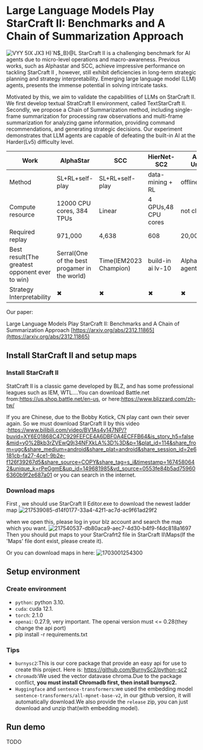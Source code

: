 # Large Language Models Play StarCraft II: Benchmarks and A Chain of Summarization Approach
![VYY 5IX JX3 H)`N$_B}@L](https://github.com/histmeisah/Large-Language-Models-play-StarCraftII/assets/49554454/59a941fa-bd71-4145-b99e-3a971aa93790)
StarCraft II is a challenging benchmark for AI agents due to  micro-level operations and macro-awareness. Previous works,  such as Alphastar and SCC, achieve impressive performance on tackling StarCraft
II , however, still exhibit deficiencies in long-term strategic planning and strategy interpretability. Emerging large language model (LLM) agents, presents the immense potential in solving intricate tasks. 

Motivated by this, we aim to validate the capabilities of LLMs on StarCraft II.  We first develop textual StratCraft II environment, called TextStarCraft II. Secondly, we propose a Chain of Summarization
method, including single-frame summarization for processing raw observations and multi-frame summarization for analyzing game information, providing command recommendations, and generating strategic decisions. Our experiment demonstrates that LLM agents are capable of defeating the built-in AI at the Harder(Lv5) difficulty level. 


|  Work        |         AlphaStar     | SCC          | HierNet-SC2         |AlphaStar Unplugged |  Ours |
|-----------------------|--------------|-----------------|---------------------|---------------|--------------|
|Method                 |SL+RL+self-play  | SL+RL+self-play  | data-mining + RL|offline RL |prompt + Rule base script|     
| Compute resource      | 12000 CPU cores, 384 TPUs| Linear     | 4 GPUs,48 CPU cores|not clear|1 gpu,1 cpu(home computer)|
|Required replay        |971,000 | 4,638     |608|20,000,000(20m)|0 |
|Best result(The greatest opponent ever to win)|Serral(One of the best progamer in the world)|Time(IEM2023 Champion)|build-in ai lv-10|AlphaStar BC agent|build-in ai lv-5| 
|Strategy Interpretability|&#x2716;|&#x2716;|&#x2716;|&#x2716;|&#x2714;|

Our paper: 

Large Language Models Play StarCraft II: Benchmarks and A Chain of Summarization Approach 
[https://arxiv.org/abs/2312.11865](https://arxiv.org/abs/2312.11865)



## Install StarCraft II and setup maps

### Install StarCraft II
StatCraft II is a classic game developed by BLZ, and has some professional leagues such as IEM, WTL....You can download Battle.net from:https://us.shop.battle.net/en-us, or here:https://www.blizzard.com/zh-tw/

If you are Chinese, due to the Bobby Kotick, CN play cant own their sever again. So we must download StarCraft II by this video :https://www.bilibili.com/video/BV1As4y147NP/?buvid=XY6E01868C47C929FEFCE4A6DBF0A4ECFFB64&is_story_h5=false&mid=y0%2Bkb3rZVEwQ9j34NFXkLA%3D%3D&p=1&plat_id=114&share_from=ugc&share_medium=android&share_plat=android&share_session_id=2e6181cb-fa27-4ce1-9b2e-f126f39267d5&share_source=COPY&share_tag=s_i&timestamp=1674580642&unique_k=rPeGgmE&up_id=149681985&vd_source=0553fe84b5ad759606360b9f2e687a01
or you can search in the internet.

### Download maps
First , we should use StarCraft II Editor.exe to download the newest ladder map
![217539085-d14f0177-33a4-42f1-ac7d-ac9f61ad29f2](https://github.com/histmeisah/Large-Language-Models-play-StarCraftII/assets/49554454/095023ec-497b-4510-889e-6166f6cfb57d)

when we open this, please log in your blz account and search the map which you want.
![217540537-db80aca9-aec7-4d30-b4f9-f4dc818a1697](https://github.com/histmeisah/Large-Language-Models-play-StarCraftII/assets/49554454/8f68af70-d877-47cc-8d36-8240c7645900)
Then you should put maps to your StarCrafrt2 file  in StarCraft II\Maps(If the 'Maps' file dont exist, please create it).

Or you can download maps in here:
![1703001254300](https://github.com/histmeisah/Large-Language-Models-play-StarCraftII/assets/49554454/69f89739-6bfe-417b-96df-afcb7f7756f3)


## Setup environment

### Create environment

- `python`: python 3.10.
- `cuda`: cuda 12.1.
- `torch`: 2.1.0
- `openai`: 0.27.9, very important. The openai version must <= 0.28(they change the api port)
- pip install -r requirements.txt

### Tips
- `burnysc2`:This is our core package that provide an easy api for use to create this project. Here is: https://github.com/BurnySc2/python-sc2
- `chromadb`:We used the vector datavase chroma.Due to the package conflict, **you must install Chromadb first, then install burnysc2.**
- `Huggingface` and `sentence-transformers`:we used the embedding model  `sentence-transformers/all-mpnet-base-v2`, in our github version, it will automatically download.We also provide the `release` zip, you can just download and unzip that(with embedding model). 

## Run demo
TODO

